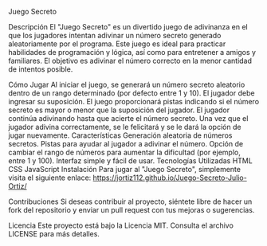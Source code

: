 Juego Secreto

Descripción
El "Juego Secreto" es un divertido juego de adivinanza en el que los jugadores intentan adivinar un número secreto generado aleatoriamente por el programa. Este juego es ideal para practicar habilidades de programación y lógica, así como para entretener a amigos y familiares. El objetivo es adivinar el número correcto en la menor cantidad de intentos posible.

Cómo Jugar
Al iniciar el juego, se generará un número secreto aleatorio dentro de un rango determinado (por defecto entre 1 y 10).
El jugador debe ingresar su suposición.
El juego proporcionará pistas indicando si el número secreto es mayor o menor que la suposición del jugador.
El jugador continúa adivinando hasta que acierte el número secreto.
Una vez que el jugador adivina correctamente, se le felicitará y se le dará la opción de jugar nuevamente.
Características
Generación aleatoria de números secretos.
Pistas para ayudar al jugador a adivinar el número.
Opción de cambiar el rango de números para aumentar la dificultad (por ejemplo, entre 1 y 100).
Interfaz simple y fácil de usar.
Tecnologías Utilizadas
HTML
CSS
JavaScript
Instalación
Para jugar al "Juego Secreto", simplemente visita el siguiente enlace: https://jortiz112.github.io/Juego-Secreto-Julio-Ortiz/

Contribuciones
Si deseas contribuir al proyecto, siéntete libre de hacer un fork del repositorio y enviar un pull request con tus mejoras o sugerencias.

Licencia
Este proyecto está bajo la Licencia MIT. Consulta el archivo LICENSE para más detalles.
